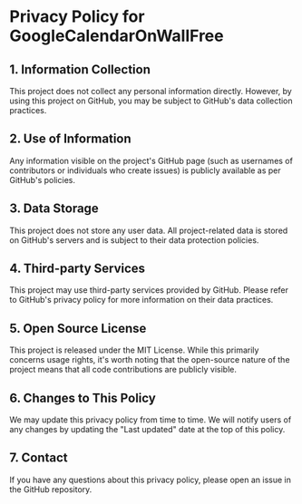 # Privacy Policy for GoogleCalendarOnWallFree

## 1. Information Collection

This project does not collect any personal information directly. However, by using this project on GitHub, you may be subject to GitHub's data collection practices.

## 2. Use of Information

Any information visible on the project's GitHub page (such as usernames of contributors or individuals who create issues) is publicly available as per GitHub's policies.

## 3. Data Storage

This project does not store any user data. All project-related data is stored on GitHub's servers and is subject to their data protection policies.

## 4. Third-party Services

This project may use third-party services provided by GitHub. Please refer to GitHub's privacy policy for more information on their data practices.

## 5. Open Source License

This project is released under the MIT License. While this primarily concerns usage rights, it's worth noting that the open-source nature of the project means that all code contributions are publicly visible.

## 6. Changes to This Policy

We may update this privacy policy from time to time. We will notify users of any changes by updating the "Last updated" date at the top of this policy.

## 7. Contact

If you have any questions about this privacy policy, please open an issue in the GitHub repository.


